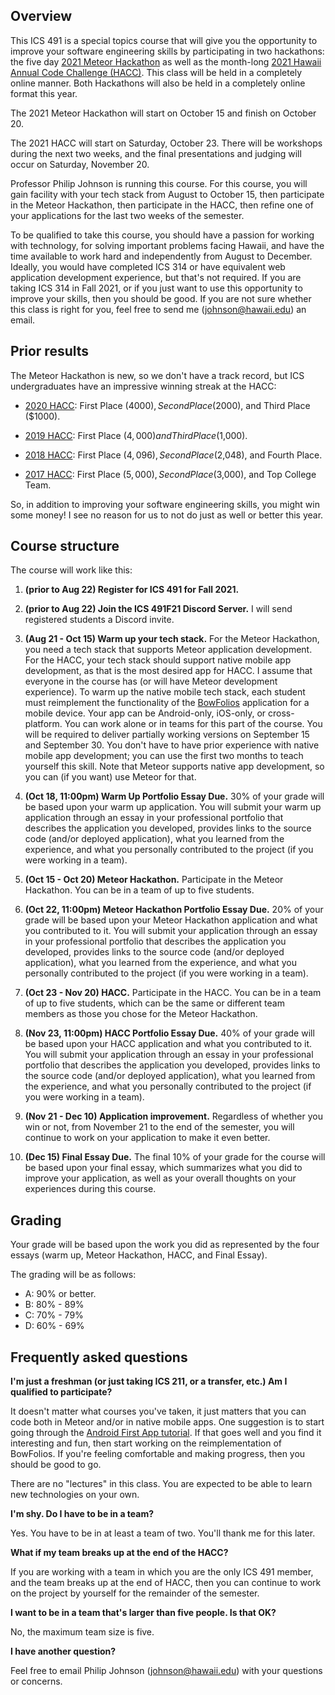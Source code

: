 ## Overview

This ICS 491 is a special topics course that will give you the opportunity to improve your software engineering skills by participating in two hackathons: the five day [2021 Meteor Hackathon](https://impact.meteor.com/hackathon) as well as the month-long [2021 Hawaii Annual Code Challenge (HACC)](http://hacc.hawaii.gov/). This class will be held in a completely online manner. Both Hackathons will also be held in a completely online format this year.

The 2021 Meteor Hackathon will start on October 15 and finish on October 20.

The 2021 HACC will start on Saturday, October 23.  There will be workshops during the next two weeks, and the final presentations and judging will occur on Saturday, November 20.

Professor Philip Johnson is running this course. For this course, you will gain facility with your tech stack from August to October 15, then participate in the Meteor Hackathon, then participate in the HACC, then refine one of your applications for the last two weeks of the semester.

To be qualified to take this course, you should have a passion for working with technology, for solving important problems facing Hawaii, and have the time available to work hard and independently from August to December. Ideally, you would have completed ICS 314 or have equivalent web application development experience, but that's not required. If you are taking ICS 314 in Fall 2021, or if you just want to use this opportunity to improve your skills, then you should be good.  If you are not sure whether this class is right for you, feel free to send me (johnson@hawaii.edu) an email.

## Prior results

The Meteor Hackathon is new, so we don't have a track record, but ICS undergraduates have an impressive winning streak at the HACC:

  * [2020 HACC](https://www.ics.hawaii.edu/2020/11/ics-students-sweep-hawaii-annual-code-challenge-again/): First Place ($4000), Second Place ($2000), and Third Place ($1000).

   * [2019 HACC](https://www.ics.hawaii.edu/2019/11/ics-students-win-big-at-hacc/): First Place ($4,000) and Third Place ($1,000).

   * [2018 HACC](http://www.ics.hawaii.edu/2018/11/ics-students-win-big-at-2018-hawaii-annual-code-challenge/): First Place ($4,096), Second Place ($2,048), and Fourth Place.

   * [2017 HACC](http://www.ics.hawaii.edu/2017/09/ics-teams-win-big-at-hawaii-annual-code-challenge/): First Place ($5,000), Second Place ($3,000), and Top College Team.

So, in addition to improving your software engineering skills, you might win some money! I see no reason for us to not do just as well or better this year.

## Course structure

The course will work like this:

1. **(prior to Aug 22) Register for ICS 491 for Fall 2021.**

2. **(prior to Aug 22) Join the ICS 491F21 Discord Server.** I will send registered students a Discord invite.

3. **(Aug 21 - Oct 15) Warm up your tech stack.** For the Meteor Hackathon, you need a tech stack that supports Meteor application development.  For the HACC, your tech stack should support native mobile app development, as that is the most desired app for HACC.  I assume that everyone in the course has (or will have Meteor development experience). To warm up the native mobile tech stack, each student must reimplement the functionality of the [BowFolios](https://bowfolios.github.io/) application for a mobile device. Your app can be Android-only, iOS-only, or cross-platform.  You can work alone or in teams for this part of the course.  You will be required to deliver partially working versions on September 15 and September 30. You don't have to have prior experience with native mobile app development; you can use the first two months to teach yourself this skill.  Note that Meteor supports native app development, so you can (if you want) use Meteor for that.

4. **(Oct 18, 11:00pm) Warm Up Portfolio Essay Due.** 30% of your grade will be based upon your warm up application. You will submit your warm up application through an essay in your professional portfolio that describes the application you developed, provides links to the source code (and/or deployed application), what you learned from the experience, and what you personally contributed to the project (if you were working in a team).

4. **(Oct 15 - Oct 20)  Meteor Hackathon.** Participate in the Meteor Hackathon. You can be in a team of up to five students.

4. **(Oct 22, 11:00pm) Meteor Hackathon Portfolio Essay Due.** 20% of your grade will be based upon your Meteor Hackathon application and what you contributed to it. You will submit your application through an essay in your professional portfolio that describes the application you developed, provides links to the source code (and/or deployed application), what you learned from the experience, and what you personally contributed to the project (if you were working in a team).

4. **(Oct 23 - Nov 20) HACC.** Participate in the HACC.  You can be in a team of up to five students, which can be the same or different team members as those you chose for the Meteor Hackathon.

4. **(Nov 23, 11:00pm) HACC Portfolio Essay Due.** 40% of your grade will be based upon your HACC application and what you contributed to it. You will submit your application through an essay in your professional portfolio that describes the application you developed, provides links to the source code (and/or deployed application), what you learned from the experience, and what you personally contributed to the project (if you were working in a team).

6. **(Nov 21 - Dec 10) Application improvement.** Regardless of whether you win or not, from November 21 to the end of the semester, you will continue to work on your application to make it even better.

7. **(Dec 15) Final Essay Due.** The final 10% of your grade for the course will be based upon your final essay, which summarizes what you did to improve your application, as well as your overall thoughts on your experiences during this course.

## Grading

Your grade will be based upon the work you did as represented by the four essays (warm up, Meteor Hackathon, HACC, and Final Essay).

The grading will be as follows:

* A: 90% or better.
* B: 80% - 89%
* C: 70% - 79%
* D: 60% - 69%

## Frequently asked questions

**I'm just a freshman (or just taking ICS 211, or a transfer, etc.)  Am I qualified to participate?**

It doesn't matter what courses you've taken, it just matters that you can code both in Meteor and/or in native mobile apps. One suggestion is to start going through the [Android First App tutorial](https://developer.android.com/training/basics/firstapp).  If that goes well and you find it interesting and fun, then start working on the reimplementation of BowFolios. If you're feeling comfortable and making progress, then you should be good to go.

There are no "lectures" in this class. You are expected to be able to learn new technologies on your own.

**I'm shy. Do I have to be in a team?**

Yes.  You have to be in at least a team of two. You'll thank me for this later. 

**What if my team breaks up at the end of the HACC?**

If you are working with a team in which you are the only ICS 491 member, and the team breaks up at the end of HACC, then you can continue to work on the project by yourself for the remainder of the semester.

**I want to be in a team that's larger than five people. Is that OK?**

No, the maximum team size is five.

**I have another question?**

Feel free to email Philip Johnson (johnson@hawaii.edu) with your questions or concerns.


